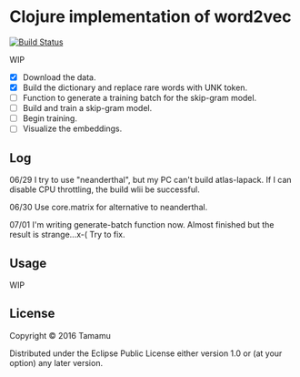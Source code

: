 # Clojure implementation of word2vec

[![Build Status](https://travis-ci.org/tamamu/word2vec-clojure.svg?branch=master)](https://travis-ci.org/tamamu/word2vec-clojure)

WIP

- [x] Download the data.
- [x] Build the dictionary and replace rare words with UNK token.
- [ ] Function to generate a training batch for the skip-gram model.
- [ ] Build and train a skip-gram model.
- [ ] Begin training.
- [ ] Visualize the embeddings.

## Log

06/29
I try to use "neanderthal", but my PC can't build atlas-lapack.
If I can disable CPU throttling, the build wlii be successful.

06/30
Use core.matrix for alternative to neanderthal.

07/01
I'm writing generate-batch function now.
Almost finished but the result is strange...x-(
Try to fix.

## Usage

WIP

## License

Copyright © 2016 Tamamu

Distributed under the Eclipse Public License either version 1.0 or (at
your option) any later version.
